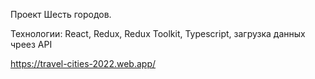 Проект Шесть городов.

Технологии: React, Redux, Redux Toolkit, Typescript, загрузка данных чреез API

https://travel-cities-2022.web.app/
